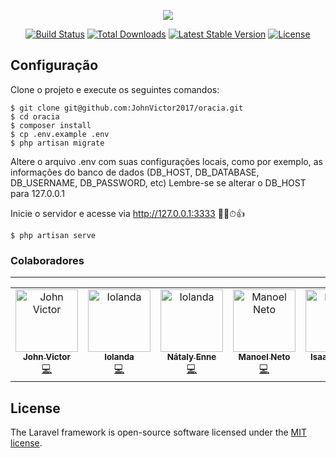 <p align="center"><img src="https://laravel.com/assets/img/components/logo-laravel.svg"></p>

<p align="center">
<a href="https://travis-ci.org/laravel/framework"><img src="https://travis-ci.org/laravel/framework.svg" alt="Build Status"></a>
<a href="https://packagist.org/packages/laravel/framework"><img src="https://poser.pugx.org/laravel/framework/d/total.svg" alt="Total Downloads"></a>
<a href="https://packagist.org/packages/laravel/framework"><img src="https://poser.pugx.org/laravel/framework/v/stable.svg" alt="Latest Stable Version"></a>
<a href="https://packagist.org/packages/laravel/framework"><img src="https://poser.pugx.org/laravel/framework/license.svg" alt="License"></a>
</p>

## Configuração

Clone o projeto e execute os seguintes comandos:

```shell
$ git clone git@github.com:JohnVictor2017/oracia.git
$ cd oracia
$ composer install
$ cp .env.example .env
$ php artisan migrate
```

Altere o arquivo .env com suas configurações locais, como por exemplo, as informações do banco de dados (DB_HOST, DB_DATABASE, DB_USERNAME, DB_PASSWORD, etc)
Lembre-se se alterar o DB_HOST para 127.0.0.1

Inicie o servidor e acesse via http://127.0.0.1:3333 🤞🙏⏱👍

```
$ php artisan serve
```

### Colaboradores

<hr>
<table>
  <tr>
    <td align="center">
      <a href="http://github.com/johnvictor2017">
        <img src="https://avatars0.githubusercontent.com/u/30505330?s=400&v=4" width="100px;" alt="John Victor"/>
        <br />
        <sub><b>John Victor</b></sub>
      </a><br />
      <a href="https://github.com/mb-neto/oracia/commits?author=johnvictor2017" title="Code">💻</a>
    </td>
    <td align="center">
      <a href="https://github.com/Iolch">
        <img src="https://avatars0.githubusercontent.com/u/42042614?s=400&v=4" width="100px;" alt="Iolanda"/>
        <br />
        <sub><b>Iolanda</b></sub>
      </a><br />
      <a href="https://github.com/mb-neto/oracia/commits?author=Iolch" title="Code">💻</a>
    </td>
    <td align="center">
      <a href="https://github.com/SrtaEnne">
        <img src="https://avatars3.githubusercontent.com/u/26802307?s=400&v=4" width="100px;" alt="Iolanda"/>
        <br />
        <sub><b>Nátaly Enne</b></sub>
      </a><br />
      <a href="https://github.com/mb-neto/oracia/commits?author=SrtaEnne" title="Code">💻</a>
    </td>
    <td align="center">
      <a href="https://github.com/mb-neto">
        <img src="https://avatars0.githubusercontent.com/u/41993863?s=400&v=4" width="100px;" alt="Manoel Neto"/>
        <br />
        <sub><b>Manoel Neto</b></sub>
      </a><br />
      <a href="https://github.com/mb-neto/oracia/commits?author=mb-neto" title="Code">💻</a>
    </td>
    <td align="center">
      <a href="https://github.com/isaacgdo">
        <img src="https://avatars1.githubusercontent.com/u/20069403?s=400&v=4" width="100px;" alt="Manoel Neto"/>
        <br />
        <sub><b>Isaac Gomes</b></sub>
      </a><br />
      <a href="https://github.com/mb-neto/oracia/commits?author=isaacgdo" title="Code">💻</a>
    </td>
  </tr>
</table>

## License

The Laravel framework is open-source software licensed under the [MIT license](https://opensource.org/licenses/MIT).

